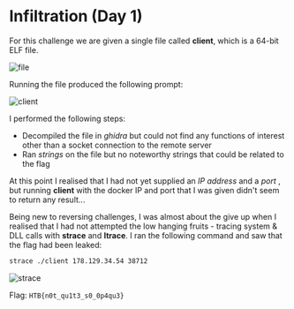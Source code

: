 # Infiltration (Day 1)

For this challenge we are given a single file called **client**, which is a 64-bit ELF file.

![file](https://user-images.githubusercontent.com/71312079/151476809-f657bef0-b3b9-4bec-b904-de377b1b9111.png)

Running the file produced the following prompt:

![client](https://user-images.githubusercontent.com/71312079/151476511-d71d57ad-d6b3-4d28-840f-54cc64ed8d86.png)


I performed the following steps:
* Decompiled the file in *ghidra* but could not find any functions of interest other than a socket connection to the remote server
* Ran *strings* on the file but no noteworthy strings that could be related to the flag

At this point I realised that I had not yet supplied an *IP address* and a *port* , but running **client** with the docker IP and port that I was given didn't seem to return any result...

Being new to reversing challenges, I was almost about the give up when I realised that I had not attempted the low hanging fruits - tracing system & DLL calls with **strace** and **ltrace**. I ran the following command and saw that the flag had been leaked:
 ```bash
strace ./client 178.129.34.54 38712
```

![strace](https://user-images.githubusercontent.com/71312079/151475264-dd6771f5-35a9-4ba2-84c0-bbab12888094.png)

Flag: `HTB{n0t_qu1t3_s0_0p4qu3}`
